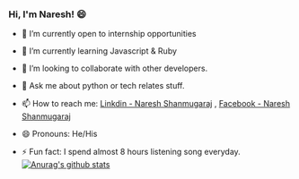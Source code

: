 ### Hi, I'm Naresh! 😄

- 🔭 I’m currently open to internship opportunities
- 🌱 I’m currently learning Javascript & Ruby
- 👯 I’m looking to collaborate with other developers.
- 💬 Ask me about python or tech relates stuff.
- 📫 How to reach me: [Linkdin - Naresh Shanmugaraj](https://www.linkedin.com/in/naresh-shanmugaraj) , [Facebook - Naresh Shanmugaraj](https://www.facebook.com/profile.php?id=100009485584598)

- 😄 Pronouns: He/His
- ⚡ Fun fact: I spend almost 8 hours listening song everyday.
[![Anurag's github stats](https://github-readme-stats.vercel.app/api?username=NARESHSDE)](https://github.com/anuraghazra/github-readme-stats)
